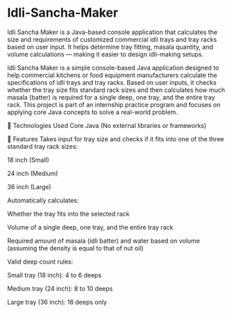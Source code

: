 # Idli-Sancha-Maker
Idli Sancha Maker is a Java-based console application that calculates the size and requirements of customized commercial idli trays and tray racks based on user input. It helps determine tray fitting, masala quantity, and volume calculations — making it easier to design idli-making setups.

Idli Sancha Maker is a simple console-based Java application designed to help commercial kitchens or food equipment manufacturers calculate the specifications of idli trays and tray racks. Based on user inputs, it checks whether the tray size fits standard rack sizes and then calculates how much masala (batter) is required for a single deep, one tray, and the entire tray rack. This project is part of an internship practice program and focuses on applying core Java concepts to solve a real-world problem.

🧰 Technologies Used
Core Java (No external libraries or frameworks)

🔧 Features
Takes input for tray size and checks if it fits into one of the three standard tray rack sizes:

18 inch (Small)

24 inch (Medium)

36 inch (Large)

Automatically calculates:

Whether the tray fits into the selected rack

Volume of a single deep, one tray, and the entire tray rack

Required amount of masala (idli batter) and water based on volume (assuming the density is equal to that of nut oil)

Valid deep count rules:

Small tray (18 inch): 4 to 6 deeps

Medium tray (24 inch): 8 to 10 deeps

Large tray (36 inch): 16 deeps only
